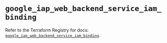 # `google_iap_web_backend_service_iam_binding`

Refer to the Terraform Registry for docs: [`google_iap_web_backend_service_iam_binding`](https://registry.terraform.io/providers/hashicorp/google-beta/6.39.0/docs/resources/google_iap_web_backend_service_iam_binding).
